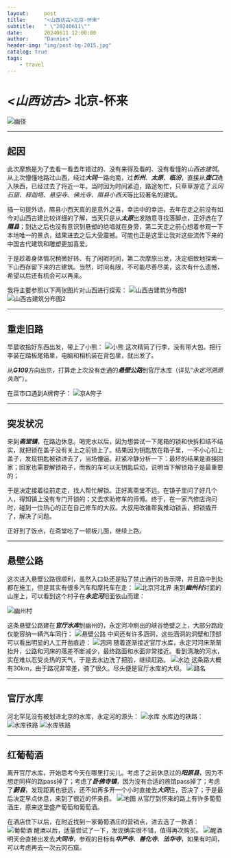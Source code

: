 ```yaml
---
layout:     post
title:      "<山西访古>北京-怀来"
subtitle:   " \"20240611\""
date:       20240611 12:00:00
author:     "Dannies"
header-img: "img/post-bg-2015.jpg"
catalog: true
tags:
    - travel
---
```


# *<山西访古>* 北京-怀来
![幽径](/pic/20240611/DJI_0979.gif)
***
## 起因
此次摩旅是为了去看一看去年错过的、没有来得及看的、没有看懂的*山西古建筑*。从上次懵懂地路过山西，经过***大同***一路向南，过***忻州***、***太原***、***临汾***，直接从***壶口***进入陕西，已经过去了将近一年。当时因为时间紧迫，路途匆忙，只草草游览了*云冈石窟*、*释迦塔*、*悬空寺*、*佛光寺*、*隰县小西天*等比较著名的建筑。

插一句提外话，隰县小西天真的是意外之喜，幸运中的幸运，去年在走之前没有如今对山西古建比较详细的了解，当天只是从***太原***出发随意寻找落脚点，正好选在了***隰县***；到达之后也没有意识到悬塑的绝唱就在身旁，第二天走之前心想着参观一下本地唯一的景点，结果进去之后大受震撼。可能也正是这里让我对这些流传下来的中国古代建筑和雕塑更加喜爱。

于是趁着身体情况稍微好转、有了闲暇时间，第二次摩旅出发，决定细致地探索一下山西存留下来的古建筑。当然，时间有限，不可能尽善尽美，这次有什么遗憾，希望以后还有机会可以再来。

我将主要参照以下两张图片对山西进行探索：
![山西古建筑分布图1](/pic/20240611/地图.JPG)
![山西古建筑分布图2](/pic/20240611/微信图片_202406111837291.jpg)
***
## 重走旧路
早晨收拾好东西出发，带上了小熊：
![小熊](/pic/20240611/微信图片_202406111837271.jpg)
这次精简了行李，没有带大包。把行李装在踏板尾箱里，电脑和相机装在背包里，就出发了。

从***G109***方向出京，打算走上次没有走通的***悬壁公路***到官厅水库（详见“*永定河溯源失败*”）。

在菜市口遇到A牌侉子：
![京A侉子](/pic/20240611/DJI_0911.gif)
***
## 突发状况
来到***斋堂镇***，在路边休息。喝完水以后，因为想尝试一下尾箱的锁和快拆扣结不结实，就把锁在盖子没有关上之前锁上了。结果因为钥匙放在箱子里，一不小心扣上盖子，发现钥匙被锁进去了，当场懵逼。赶紧冷静分析一下：最坏的结果是直接回家；回家也需要解锁箱子，而我的车可以无钥匙启动，说明当下解锁箱子是最重要的；

于是决定接着往前走走，找人帮忙解锁。正好离斋堂不远。在镇子里问了好几个人，得知镇上没有专门开锁的；又去求助修车的师傅。终于，在一家汽修店询问时，碰到一位热心的正在自己修车的大叔。大叔用改锥帮我推动锁舌，把锁撬开了，解决了问题。

正好到了饭点，在斋堂吃了一顿板儿面，继续上路。
***
## 悬壁公路
这次进入悬壁公路很顺利，虽然入口处还是贴了禁止通行的告示牌，并且路中到处都在施工，但是其实有很多汽车和摩托车在走：
![北京河北界](/pic/20240611/DJI_0975.gif)
来到***幽州村***对面的山崖上，可以看到这个村子在***永定河***阳面依山而建：

![幽州村](/pic/20240611/DSC_0062.JPG)

这条悬壁公路建在***官厅水库***到幽州的，永定河冲刷出的峡谷绝壁之上，大部分路段仅能容纳一辆汽车同行：
![悬壁公路](/pic/20240611/DJI_0982.gif)
中间还有许多涵洞，这些涵洞的洞壁和顶部可以看出明显的人工开凿痕迹：
![涵洞](/pic/20240611/DJI_0983.gif)
随着逐渐接近官厅水库，永定河河床渐渐抬升，公路和河床的落差不断减少，最终路面和水面非常接近。看到清澈的河水，实在难以忍受炎热的天气，于是去水边洗了把脸，继续赶路。
![水边](/pic/20240611/微信图片_20240611183728.jpg)
这条路大概有30km，由于路况非常差，骑了很久。尽头便是官厅水库的大坝。
![路名](/pic/20240611/DSC_0066.JPG)
***
## 官厅水库
河北罕见没有被划进北京的水库，永定河的源头：
![水库](/pic/20240611/DSC_0067.JPG)
水库边的铁路：
![水库铁路](/pic/20240611/DSC_0070.JPG)
![水库铁路](/pic/20240611/DSC_0072.JPG)
***
## 红葡萄酒
离开官厅水库，开始思考今天在哪里打尖儿。考虑了之前休息过的***阳原县***，因为不想走同样的路pass掉了；考虑了***卧佛寺镇***，因为没有合适的旅馆pass掉了；考虑了***蔚县***，发现距离也挺远，还不如再多开一个小时直接去***大同***住，否决了；于是最后决定早点休息，来到了很近的怀来县。
![地图](/pic/20240611/Snipaste_2024-06-11_23-12-54.png)
从官厅到怀来的路上有许多葡萄酒庄，原来这里盛产葡萄和葡萄酒。

在酒店住下以后，在附近找到一家葡萄酒庄的营销点，进去选了一款酒：
![葡萄酒](/pic/20240611/微信图片_20240611183727.jpg)
醒酒以后，适量尝试了一下，发现确实很不错，值得再次购买。
![醒酒](/pic/20240611/微信图片_20240611183729.jpg)
明天会直接出发去***大同市***，参观的目标有***华严寺***、***善化寺***、***法华寺***，如果有时间，可以考虑再去一次云冈石窟。